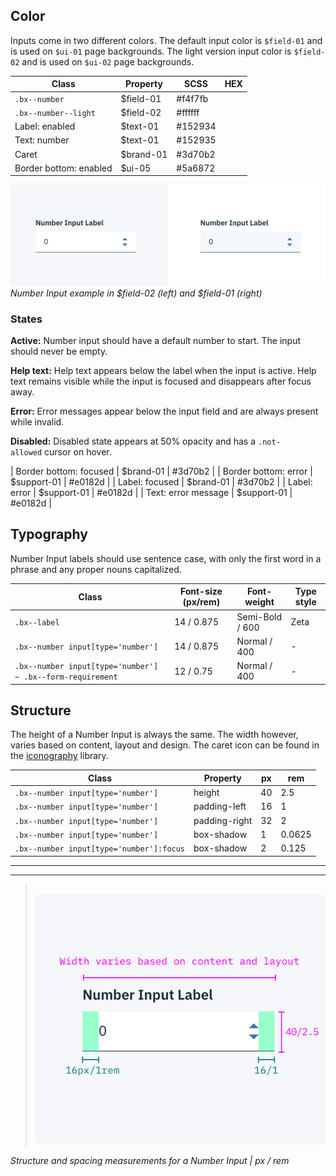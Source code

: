 ## Color

Inputs come in two different colors. The default input color is `$field-01` and is used on `$ui-01` page backgrounds. The light version input color is `$field-02` and is used on `$ui-02` page backgrounds.

| Class                | Property  | SCSS      | HEX       |
|----------------------|-----------|-----------|-----------|
| `.bx--number`  | $field-01     | #f4f7fb |
| `.bx--number--light`   | $field-02     | #ffffff |
| Label: enabled           | $text-01   | #152934   |
| Text: number | $text-01  | #152935       |
| Caret                | $brand-01 | #3d70b2       |
| Border bottom: enabled | $ui-05 | #5a6872 |


![Number Input example in $field-01 and $field-02](images/number-input-style-2.png)
_Number Input example in $field-02 (left) and $field-01 (right)_


### States

**Active:** Number input should have a default number to start. The input should never be empty.

**Help text:** Help text appears below the label when the input is active. Help text remains visible while the input is focused and disappears after focus away.

**Error:** Error messages appear below the input field and are always present while invalid.

**Disabled:** Disabled state appears at 50% opacity and has a `.not-allowed` cursor on hover.

| Border bottom: focused | $brand-01 | #3d70b2 |
| Border bottom: error | $support-01 | #e0182d |
| Label: focused           | $brand-01  | #3d70b2   |
| Label: error             | $support-01 | #e0182d |
| Text: error message      | $support-01        | #e0182d   |



## Typography

Number Input labels should use sentence case, with only the first word in a phrase and any proper nouns capitalized.

| Class                                                      | Font-size (px/rem) | Font-weight     | Type style |
|------------------------------------------------------------|--------------------|-----------------|------------|
| `.bx--label`                                               | 14 / 0.875         | Semi-Bold / 600 | Zeta       |
| `.bx--number input[type='number']`                         | 14 / 0.875         | Normal / 400    | -          |
| `.bx--number input[type='number'] ~ .bx--form-requirement` | 12 / 0.75          | Normal / 400    | -          |

## Structure

The height of a Number Input is always the same. The width however, varies based on content, layout and design. The caret icon can be found in the [iconography](/style/iconography/library) library.

| Class                                  | Property      | px | rem    |
|----------------------------------------|---------------|----|--------|
|`.bx--number input[type='number']`      | height        | 40 | 2.5    |
|`.bx--number input[type='number']`      | padding-left  | 16 | 1      |
|`.bx--number input[type='number']`      | padding-right | 32 | 2      |
|`.bx--number input[type='number']`      | box-shadow    | 1  | 0.0625 |
|`.bx--number input[type='number']:focus`| box-shadow    | 2  | 0.125  |


---
***
> 
![Structure and spacing for number input](images/number-input-style-1.png)

_Structure and spacing measurements for a Number Input | px / rem_
